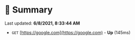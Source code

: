# 📖 Summary
Last updated: **6/8/2021, 8:33:44 AM**

- `GET` [https://google.com](https://google.com) - **Up** (145ms)
